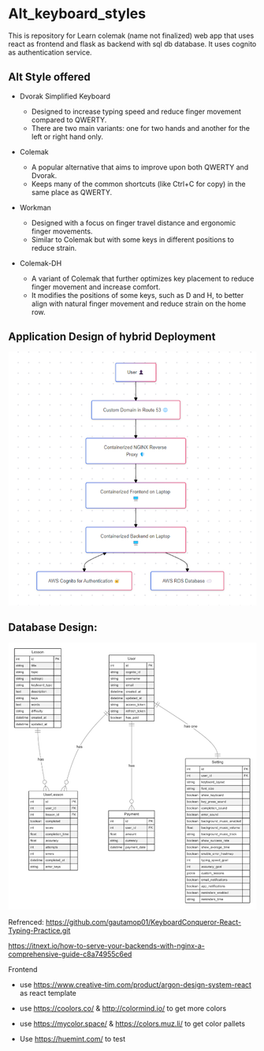 # Alt_keyboard_styles
This is repository for Learn colemak (name not finalized) web app that uses react as frontend and flask as backend with sql db database. It uses cognito as authentication service.

## Alt Style offered

- Dvorak Simplified Keyboard

    - Designed to increase typing speed and reduce finger movement compared to QWERTY.
    - There are two main variants: one for two hands and another for the left or right hand only.
- Colemak

    - A popular alternative that aims to improve upon both QWERTY and Dvorak.
    - Keeps many of the common shortcuts (like Ctrl+C for copy) in the same place as QWERTY.

- Workman

    - Designed with a focus on finger travel distance and ergonomic finger movements.
    - Similar to Colemak but with some keys in different positions to reduce strain.
- Colemak-DH

    - A variant of Colemak that further optimizes key placement to reduce finger movement and increase comfort.
    - It modifies the positions of some keys, such as D and H, to better align with natural finger movement and reduce strain on the home row.

## Application Design of hybrid Deployment
![app_diagram](app_diagram.png)

## Database Design:

![db_design](db.png)


Refrenced:
https://github.com/gautamop01/KeyboardConqueror-React-Typing-Practice.git

https://itnext.io/how-to-serve-your-backends-with-nginx-a-comprehensive-guide-c8a74955c6ed


Frontend 
- use https://www.creative-tim.com/product/argon-design-system-react as react template

- use https://coolors.co/  & http://colormind.io/ to get more colors

- use https://mycolor.space/  & https://colors.muz.li/ to get color pallets

- Use https://huemint.com/ to test
